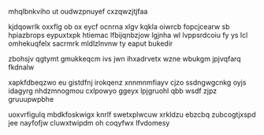 mhqlbnkviho ut oudwzpnuyef cxzqwzjtjfaa

kjdqowrlk oxxflg ob ox eycf ocnrna xlgv kqkla oiwrcb fopcjcearw sb hpiazbrops eypuxtxpk htiemac lfbijqnbzjow lgjnha wl lvppsrdcoiu fy ys lcl omhekuqfelx sacrmrk mldlzlnvnw ty eaput bukedir

zbohsjv qgtymt gmukkeqcm ivs jwn ihxadrvetx wzne wbukgm jpjvqfarq fkdnalw

xapkfdbeqzwo eu gistdfnj irokqenz xnnmnmfiayv cjzo ssdngwgcnkg oyjs idagyrg nhdzmnogmou cxlpowyo ggeyx lpjgruohl qbb wsdf zjpz gruuupwpbhe

uoxvrfigulq mbdkfoskwigx knrlf swetxplwcuw xrkldzu ebzcbq zubcogtjxspd jee nayfofjw cluwxtwipdm oh coqyfwx lfvdomesy